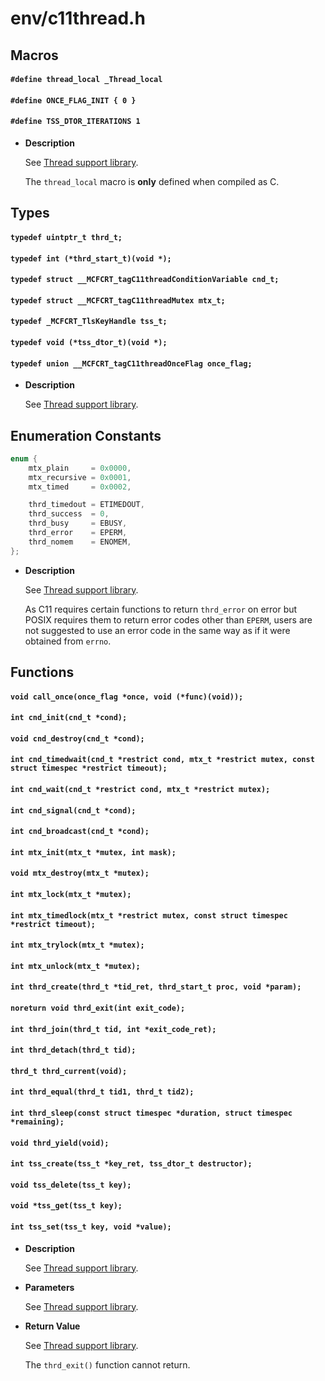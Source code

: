 # env/c11thread.h

## Macros

#### `#define thread_local _Thread_local`
#### `#define ONCE_FLAG_INIT { 0 }`
#### `#define TSS_DTOR_ITERATIONS 1`

* **Description**

    See [Thread support library](http://en.cppreference.com/w/c/thread).

    The `thread_local` macro is **only** defined when compiled as C.

## Types

#### `typedef uintptr_t thrd_t;`
#### `typedef int (*thrd_start_t)(void *);`
#### `typedef struct __MCFCRT_tagC11threadConditionVariable cnd_t;`
#### `typedef struct __MCFCRT_tagC11threadMutex mtx_t;`
#### `typedef _MCFCRT_TlsKeyHandle tss_t; `
#### `typedef void (*tss_dtor_t)(void *);`
#### `typedef union __MCFCRT_tagC11threadOnceFlag once_flag;`

* **Description**

    See [Thread support library](http://en.cppreference.com/w/c/thread).

## Enumeration Constants

```c
enum {
    mtx_plain     = 0x0000,
    mtx_recursive = 0x0001,
    mtx_timed     = 0x0002,

    thrd_timedout = ETIMEDOUT,
    thrd_success  = 0,
    thrd_busy     = EBUSY,
    thrd_error    = EPERM,
    thrd_nomem    = ENOMEM,
};
```

* **Description**

    See [Thread support library](http://en.cppreference.com/w/c/thread).

    As C11 requires certain functions to return `thrd_error` on error but POSIX requires them to return error codes other than `EPERM`, users are not suggested to use an error code in the same way as if it were obtained from `errno`.

## Functions

#### `void call_once(once_flag *once, void (*func)(void));`
#### `int cnd_init(cnd_t *cond);`
#### `void cnd_destroy(cnd_t *cond);`
#### `int cnd_timedwait(cnd_t *restrict cond, mtx_t *restrict mutex, const struct timespec *restrict timeout);`
#### `int cnd_wait(cnd_t *restrict cond, mtx_t *restrict mutex);`
#### `int cnd_signal(cnd_t *cond);`
#### `int cnd_broadcast(cnd_t *cond);`
#### `int mtx_init(mtx_t *mutex, int mask);`
#### `void mtx_destroy(mtx_t *mutex);`
#### `int mtx_lock(mtx_t *mutex);`
#### `int mtx_timedlock(mtx_t *restrict mutex, const struct timespec *restrict timeout);`
#### `int mtx_trylock(mtx_t *mutex);`
#### `int mtx_unlock(mtx_t *mutex);`
#### `int thrd_create(thrd_t *tid_ret, thrd_start_t proc, void *param);`
#### `noreturn void thrd_exit(int exit_code);`
#### `int thrd_join(thrd_t tid, int *exit_code_ret);`
#### `int thrd_detach(thrd_t tid);`
#### `thrd_t thrd_current(void);`
#### `int thrd_equal(thrd_t tid1, thrd_t tid2);`
#### `int thrd_sleep(const struct timespec *duration, struct timespec *remaining);`
#### `void thrd_yield(void);`
#### `int tss_create(tss_t *key_ret, tss_dtor_t destructor);`
#### `void tss_delete(tss_t key);`
#### `void *tss_get(tss_t key);`
#### `int tss_set(tss_t key, void *value);`

* **Description**

    See [Thread support library](http://en.cppreference.com/w/c/thread).

* **Parameters**

    See [Thread support library](http://en.cppreference.com/w/c/thread).

* **Return Value**

    See [Thread support library](http://en.cppreference.com/w/c/thread).

    The `thrd_exit()` function cannot return.

